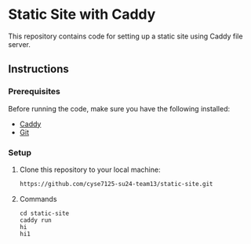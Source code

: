# Static Site with Caddy

This repository contains code for setting up a static site using Caddy file server.

## Instructions

### Prerequisites

Before running the code, make sure you have the following installed:

- [Caddy](https://caddyserver.com/)
- [Git](https://git-scm.com/)

### Setup

1. Clone this repository to your local machine:

   ```bash
   https://github.com/cyse7125-su24-team13/static-site.git

2. Commands
   ```
   cd static-site
   caddy run
   hi
   hi1
